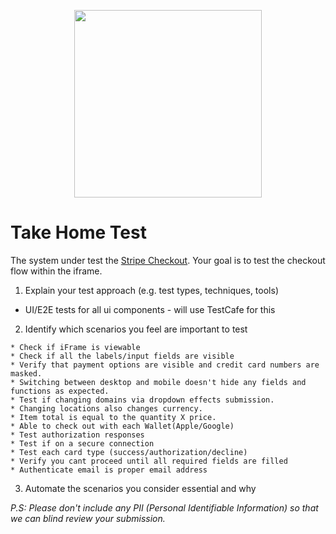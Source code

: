 <div align="center">
    <p><img src="assets/moonpay-logo.svg" width="300" /></p>
</div>

# Take Home Test

The system under test the [Stripe Checkout](https://checkout.stripe.dev/preview). Your goal is to test the checkout flow within the iframe.

1. Explain your test approach (e.g. test types, techniques, tools)
  * UI/E2E tests for all ui components - will use TestCafe for this
2. Identify which scenarios you feel are important to test
  ```
  * Check if iFrame is viewable
  * Check if all the labels/input fields are visible
  * Verify that payment options are visible and credit card numbers are masked.
  * Switching between desktop and mobile doesn't hide any fields and functions as expected.
  * Test if changing domains via dropdown effects submission.
  * Changing locations also changes currency.
  * Item total is equal to the quantity X price.
  * Able to check out with each Wallet(Apple/Google)
  * Test authorization responses
  * Test if on a secure connection
  * Test each card type (success/authorization/decline)
  * Verify you cant proceed until all required fields are filled
  * Authenticate email is proper email address
  ```
3. Automate the scenarios you consider essential and why

_P.S: Please don't include any PII (Personal Identifiable Information) so that we can blind review your submission._
